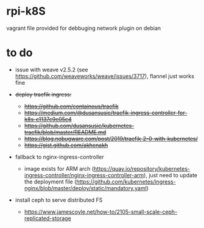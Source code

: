 # rpi-k8S

vagrant file provided for debbuging network plugin on debian

# to do  
- issue with weave v2.5.2 (see https://github.com/weaveworks/weave/issues/3717),
  flannel just works fine
  
- <s>deploy traefik ingress:</s>
  - <s>https://github.com/containous/traefik</s>
  - <s>https://medium.com/@dusansusic/traefik-ingress-controller-for-k8s-c1137c9c05c4</s>
  - <s>https://github.com/dusansusic/kubernetes-traefik/blob/master/README.md</s>
  - <s>https://blog.nobugware.com/post/2019/traefik-2-0-with-kubernetes/</s>
  - <s>https://gist.github.com/akhenakh</s>

- fallback to nginx-ingress-controller
  - image exists for ARM arch (https://quay.io/repository/kubernetes-ingress-controller/nginx-ingress-controller-arm), 
    just need to update the deployment file (https://github.com/kubernetes/ingress-nginx/blob/master/deploy/static/mandatory.yaml)

- install ceph to serve distributed FS
  - https://www.jamescoyle.net/how-to/2105-small-scale-ceph-replicated-storage
  
